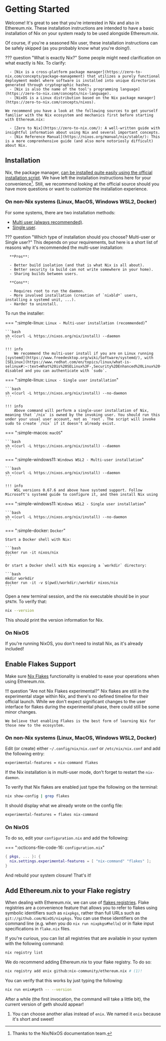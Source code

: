 # Getting Started

Welcome! It's great to see that you're interested in Nix and also in Ethereum.nix. These installation instructions are intended to have a basic installation of Nix on your system ready to be used alongside Ethereum.nix.

Of course, if you're a seasoned Nix user, these installation instructions can be safely skipped (as you probably know what you're doing!).

??? question "What is exactly Nix?"
    Some people might need clarification on what exactly is Nix. To clarify:

      - [Nix is a cross-platform package manager](https://zero-to-nix.com/concepts/package-management) that utilizes a purely functional deployment model where software is installed into unique directories generated through cryptographic hashes.
      - [Nix is also the name of the tool's programming language](https://zero-to-nix.com/concepts/nix-language).
      - [NixOS is a Linux distribution based on the Nix package manager](https://zero-to-nix.com/concepts/nixos).

    We recommend you have a look at the following sources to get yourself familiar with the Nix ecosystem and mechanics first before starting with Ethereum.nix:

      - [Zero to Nix](https://zero-to-nix.com/): A well-written guide with insightful information about using Nix and several important concepts.
      - [Nix Reference Manual](https://nixos.org/manual/nix/stable/): This is a more comprenhensive guide (and also more notoriosly difficult) about Nix.

## Installation

Nix, the package manager, [can be installed quite easily using the official installation script](https://nixos.org/download.html). We have left the installation instructions here for your convenience[^1]. Still, we recommend looking at the official source should you have more questions or want to customize the installation experience.

### On non-Nix systems (Linux, MacOS, Windows WSL2, Docker)

For some systems, there are two installation methods:

- [Multi user (always recommended)](https://nixos.org/manual/nix/stable/installation/multi-user.html).
- [Single user](https://nixos.org/manual/nix/stable/installation/single-user.html).

??? question "Which type of installation should you choose? Multi-user or Single user?"
    This depends on your requirements, but here is a short list of reasons why it's recommended the multi-user installation:

      **Pros**:

      - Better build isolation (and that is what Nix is all about).
      - Better security (a build can not write somewhere in your home).
      - Sharing builds between users.

      **Cons**:

      - Requires root to run the daemon.
      - More involved installation (creation of `nixbld*` users, installing a systemd unit, ...).
      - Harder to uninstall.

To run the installer:

=== ":simple-linux: `Linux - Multi-user installation (recommended)`"

    ```bash
    sh <(curl -L https://nixos.org/nix/install) --daemon
    ```

    !!! info
        We recommend the multi-user install if you are on Linux running [systemd](https://www.freedesktop.org/wiki/Software/systemd/), with [SELinux](https://www.redhat.com/en/topics/linux/what-is-selinux#:~:text=What%20is%20SELinux%3F-,Security%2DEnhanced%20Linux%20(SELinux)%20is%20a%20security%20architecture%20for,Article) disabled and you can authenticate with `sudo`.

=== ":simple-linux: `Linux - Single user installation`"

    ```bash
    sh <(curl -L https://nixos.org/nix/install) --no-daemon
    ```

    !!! info
        Above command will perform a single-user installation of Nix, meaning that `/nix` is owned by the invoking user. You should run this under your usual user account, not as `root`. The script will invoke sudo to create `/nix` if it doesn’t already exist.

=== ":simple-macos: `macOS`"

    ```bash
    sh <(curl -L https://nixos.org/nix/install) --daemon
    ```

=== ":simple-windows11: `Windows WSL2 - Multi-user installation`"

    ```bash
    sh <(curl -L https://nixos.org/nix/install) --daemon
    ```

    !!! info
        WSL versions 0.67.6 and above have systemd support. Follow Microsoft's systemd guide to configure it, and then install Nix using

=== ":simple-windows11: `Windows WSL2 - Single user installation`"

    ```bash
    sh <(curl -L https://nixos.org/nix/install) --no-daemon
    ```

=== ":simple-docker: `Docker`"

    Start a Docker shell with Nix:

    ```bash
    docker run -it nixos/nix
    ```

    Or start a Docker shell with Nix exposing a `workdir` directory:

    ```bash
    mkdir workdir
    docker run -it -v $(pwd)/workdir:/workdir nixos/nix
    ```

Open a new terminal session, and the nix executable should be in your `$PATH`. To verify that:

```bash
nix --version
```

This should print the version information for Nix.

### On NixOS

If you're running NixOS, you don't need to install Nix, as it's already included!  

## Enable Flakes Support

Make sure [Nix Flakes](https://zero-to-nix.com/concepts/flakes) functionality is enabled to ease your operations when using Ethereum.nix. 

!!! question "Are not Nix Flakes experimental?"
    Nix flakes are still in the experimental stage within Nix, and there's no defined timeline for their official launch. While we don't expect significant changes to the user interface for flakes during the experimental phase, there could still be some minor changes.

    We believe that enabling Flakes is the best form of learning Nix for those new to the ecosystem.

### On non-Nix systems (Linux, MacOS, Windows WSL2, Docker)

Edit (or create) either `~/.config/nix/nix.conf` or `/etc/nix/nix.conf` and add the following entry:

```txt
experimental-features = nix-command flakes
```

If the Nix installation is in multi-user mode, don’t forget to restart the `nix-daemon`.

To verify that Nix flakes are enabled just type the following on the terminal:

```bash
nix show-config | grep flakes
```

It should display what we already wrote on the config file:

```txt
experimental-features = flakes nix-command
```

### On NixOS

To do so, edit your `configuration.nix` and add the following:

=== ":octicons-file-code-16: `configuration.nix`"

```nix
{ pkgs, ... }: {
  nix.settings.experimental-features = [ "nix-command" "flakes" ];
}
```

And rebuild your system closure! That's it!

## Add Ethereum.nix to your Flake registry

When dealing with Ethereum.nix, we can use of [flakes registries](https://nixos.org/manual/nix/stable/command-ref/new-cli/nix3-registry.html). Flake registries are a convenience feature that allows you to refer to flakes using symbolic identifiers such as `nixpkgs`, rather than full URLs such as `git://github.com/NixOS/nixpkgs`. You can use these identifiers on the command line (e.g. when you do `nix run nixpkgs#hello`) or in flake input specifications in `flake.nix` files.

If you're curious, you can list all registries that are available in your system with the following command:

```bash
nix registry list
```

We do recommend adding Ethereum.nix to your flake registry. To do so:

```bash
nix registry add enix github:nix-community/ethereum.nix # (1)!
```

You can verify that this works by just typing the following:

```bash
nix run enix#geth -- --version
```

After a while (the first invocation, the command will take a little bit), the current version of geth should appear!

1. You can choose another alias instead of `enix`. We named it `enix` because it's short and sweet!

[^1]: Thanks to the Nix/NixOS documentation team.
